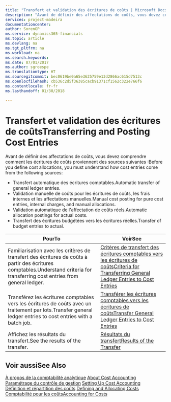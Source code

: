 ```yaml
---
title: "Transfert et validation des écritures de coûts | Microsoft Docs"
description: "Avant de définir des affectations de coûts, vous devez comprendre d'où proviennent les écritures de coûts."
services: project-madeira
documentationcenter: 
author: SorenGP
ms.service: dynamics365-financials
ms.topic: article
ms.devlang: na
ms.tgt_pltfrm: na
ms.workload: na
ms.search.keywords: 
ms.date: 07/01/2017
ms.author: sgroespe
ms.translationtype: HT
ms.sourcegitcommit: bec0619be0a65e3625759e13d2866ac615d7513c
ms.openlocfilehash: cb536c2d5f36385cacb91371cf1562c322e766f6
ms.contentlocale: fr-fr
ms.lasthandoff: 01/30/2018

---
```

# <a name="transferring-and-posting-cost-entries"></a><span data-ttu-id="74fb1-103">Transfert et validation des écritures de coûts</span><span class="sxs-lookup"><span data-stu-id="74fb1-103">Transferring and Posting Cost Entries</span></span>
<span data-ttu-id="74fb1-104">Avant de définir des affectations de coûts, vous devez comprendre comment les écritures de coûts proviennent des sources suivantes :</span><span class="sxs-lookup"><span data-stu-id="74fb1-104">Before you define cost allocations, you must understand how cost entries come from the following sources:</span></span>  

-   <span data-ttu-id="74fb1-105">Transfert automatique des écritures comptables.</span><span class="sxs-lookup"><span data-stu-id="74fb1-105">Automatic transfer of general ledger entries.</span></span>  
-   <span data-ttu-id="74fb1-106">Validation manuelle de coûts pour les écritures de coûts, les frais internes et les affectations manuelles.</span><span class="sxs-lookup"><span data-stu-id="74fb1-106">Manual cost posting for pure cost entries, internal charges, and manual allocations.</span></span>  
-   <span data-ttu-id="74fb1-107">Validation automatique de l'affectation de coûts réels.</span><span class="sxs-lookup"><span data-stu-id="74fb1-107">Automatic allocation postings for actual costs.</span></span>  
-   <span data-ttu-id="74fb1-108">Transfert des écritures budgétées vers les écritures réelles.</span><span class="sxs-lookup"><span data-stu-id="74fb1-108">Transfer of budget entries to actual.</span></span>  

|<span data-ttu-id="74fb1-109">**Pour**</span><span class="sxs-lookup"><span data-stu-id="74fb1-109">**To**</span></span>|<span data-ttu-id="74fb1-110">**Voir**</span><span class="sxs-lookup"><span data-stu-id="74fb1-110">**See**</span></span>|  
|------------|-------------|  
|<span data-ttu-id="74fb1-111">Familiarisation avec les critères de transfert des écritures de coûts à partir des écritures comptables.</span><span class="sxs-lookup"><span data-stu-id="74fb1-111">Understand criteria for transferring cost entries from general ledger.</span></span>|[<span data-ttu-id="74fb1-112">Critères de transfert des écritures comptables vers les écritures de coûts</span><span class="sxs-lookup"><span data-stu-id="74fb1-112">Criteria for Transferring General Ledger Entries to Cost Entries</span></span>](finance-criteria-for-transferring-general-ledger-entries-to-cost-entries.md)|  
|<span data-ttu-id="74fb1-113">Transférez les écritures comptables vers les écritures de coûts avec un traitement par lots.</span><span class="sxs-lookup"><span data-stu-id="74fb1-113">Transfer general ledger entries to cost entries with a batch job.</span></span>|[<span data-ttu-id="74fb1-114">Transférer les écritures comptables vers les écritures de coûts</span><span class="sxs-lookup"><span data-stu-id="74fb1-114">Transfer General Ledger Entries to Cost Entries</span></span>](finance-how-to-transfer-general-ledger-entries-to-cost-entries.md)|  
|<span data-ttu-id="74fb1-115">Affichez les résultats du transfert.</span><span class="sxs-lookup"><span data-stu-id="74fb1-115">See the results of the transfer.</span></span>|[<span data-ttu-id="74fb1-116">Résultats du transfert</span><span class="sxs-lookup"><span data-stu-id="74fb1-116">Results of the Transfer</span></span>](finance-results-of-the-transfer.md)|  

## <a name="see-also"></a><span data-ttu-id="74fb1-117">Voir aussi</span><span class="sxs-lookup"><span data-stu-id="74fb1-117">See Also</span></span>  
 <span data-ttu-id="74fb1-118">[À propos de la comptabilité analytique](finance-about-cost-accounting.md) </span><span class="sxs-lookup"><span data-stu-id="74fb1-118">[About Cost Accounting](finance-about-cost-accounting.md) </span></span>  
 <span data-ttu-id="74fb1-119">[Paramétrage du contrôle de gestion](finance-set-up-cost-accounting.md) </span><span class="sxs-lookup"><span data-stu-id="74fb1-119">[Setting Up Cost Accounting](finance-set-up-cost-accounting.md) </span></span>  
 <span data-ttu-id="74fb1-120">[Définition et répartition des coûts](finance-define-and-allocate-costs.md) </span><span class="sxs-lookup"><span data-stu-id="74fb1-120">[Defining and Allocating Costs](finance-define-and-allocate-costs.md) </span></span>  
 [<span data-ttu-id="74fb1-121">Comptabilité pour les coûts</span><span class="sxs-lookup"><span data-stu-id="74fb1-121">Accounting for Costs</span></span>](finance-manage-cost-accounting.md)

